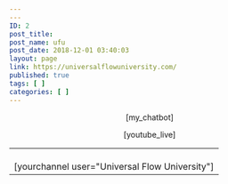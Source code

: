 ```yaml
---
---
ID: 2
post_title:
post_name: ufu
post_date: 2018-12-01 03:40:03
layout: page
link: https://universalflowuniversity.com/
published: true
tags: [ ]
categories: [ ]
---
```

<!-- wp:paragraph {"align":"center"} -->
<p style="text-align:center">[my_chatbot]</p>
<!-- /wp:paragraph -->

<!-- wp:paragraph {"align":"center"} -->
<p style="text-align:center">[youtube_live]</p>
<!-- /wp:paragraph -->

<!-- wp:table {"align":"center"} -->
<table class="wp-block-table aligncenter"><tbody><tr><td><br>[yourchannel user="Universal Flow University"]</td></tr></tbody></table>
<!-- /wp:table -->